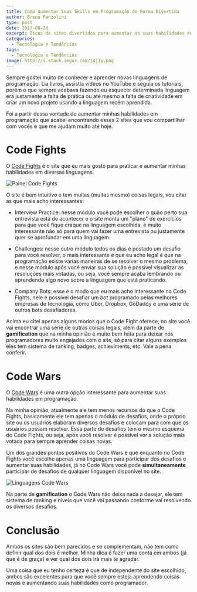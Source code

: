 ```yaml
---
title: Como Aumentar Suas Skills em Programação de Forma Divertida
author: Breno Panzolini
type: post
date: 2017-08-28
excerpt: Dicas de sites divertidos para aumentar as suas habilidades em determinada linguagem de programação, ou até mesmo aprender uma linguagem nova.
categories:
  - Tecnologia e Tendências
tags:
  - Tecnologia e Tendências
image: http://i.stack.imgur.com/j4j1p.png
---
```


Sempre gostei muito de conhecer e aprender novas linguagens de programação. Lia livros, assistia vídeos no YouTube e seguia os tutoriais, porém o que sempre acabava fazendo eu esquecer determinada linguagem era justamente a falta de prática ou até mesmo a falta de criatividade em criar um novo projeto usando a linguagem recém aprendida.

Foi a partir dessa vontade de aumentar minhas habilidades em programação que acabei encontrando esses 2 sites que vou compartilhar com vocês e que me ajudam muito até hoje.

# Code Fights

O [Code Fights](https://codefights.com/) é o site que eu mais gosto para praticar e aumentar minhas habilidades em diversas linguagens. 

![Painel Code Fights](http://i.imgur.com/Uisu6V9.png)

O site é bem intuitivo e tem muitas (muitas mesmo) coisas legais, vou citar as que mais acho interessantes:

- Interview Practice: nesse módulo você pode escolher o quão perto sua entrevista está de acontecer e o site monta um "plano" de exercícios para que você fique craque na linguagem escolhida, é muito interessante não só para quem vai fazer uma entrevista ou justamente quer se aprofundar em uma linguagem.

- Challenges: nesse outro módulo todos os dias é postado um desafio para você resolver, o mais interessante e que eu acho legal é que na programação existe várias maneiras de se resolver o mesmo problema, e nesse módulo após você enviar sua solução é possível visualizar as resoluções mais votadas, ou seja, você sempre acaba lembrando ou aprendendo algo novo sobre a linguagem que está praticando.

- Company Bots: esse é o modo que eu mais acho interessante no Code Fights, nele é possível desafiar um *bot* programado pelas melhores empresas de tecnologia, como Uber, Dropbox, GoDaddy e uma série de outros bots desafiadores.

Acima eu citei apenas alguns modos que o Code Fight oferece, no site você vai encontrar uma série de outras coisas legais, além da parte de **gamification** que na minha opinião é muito bem feita para deixar nós programadores muito engajados com o site, só para citar alguns exemplos eles tem sistema de ranking, badges, achieviments, etc. Vale a pena conferir.

# Code Wars

O [Code Wars](https://www.codewars.com/) é uma outra opção interessante para aumentar suas habilidades em programação.

Na minha opinião, atualmente ele tem menos recursos do que o Code Fights, basicamente ele tem apenas o módulo de desafios, onde o próprio site ou os usuários elaboram diversos desafios e colocam para com que os usuários possam resolver. Essa parte de desafios tem o mesmo esquema do Code Fights, ou seja, após você resolver é possível ver a solução mais votada para sempre aprender coisas novas.

Um dos grandes pontos positivos  do Code Wars é que enquanto no Code Fights você escolhe apenas uma linguagem para participar dos desafios e aumentar suas habilidades, já no Code Wars você pode **simultaneamente** participar de desafios de qualquer linguagem disponível no site.

![Linguagens Code Wars](http://i.imgur.com/6zDRRor.png)

Na parte de **gamification** o Code Wars não deixa nada a desejar, ele tem sistema de ranking e níveis que você vai passando conforme vai resolvendo os diversos desafios.

# Conclusão

Ambos os sites são bem parecidos e se complementam, não tem como definir qual dos dois é melhor. Minha dica é fazer uma conta em ambos (já que é de graça) e ver qual dos dois irá mais te agradar.

Uma coisa que eu tenho certeza é que de independente do site escolhido, ambos são excelentes para que você sempre esteja aprendendo coisas novas e aumentando suas habilidades como programador.
